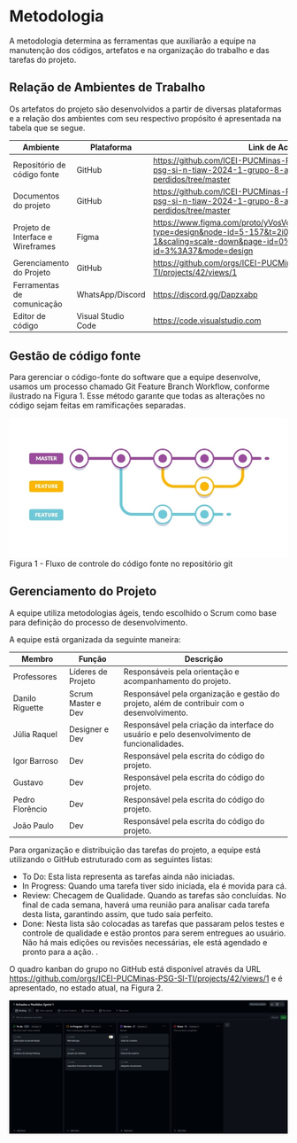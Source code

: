 # Metodologia

A metodologia determina as ferramentas que auxiliarão a equipe na manutenção dos códigos, artefatos e na organização do trabalho e das tarefas do projeto.

## Relação de Ambientes de Trabalho
Os artefatos do projeto são desenvolvidos a partir de diversas plataformas e a relação dos ambientes com seu respectivo propósito é apresentada na tabela que se segue. 

| Ambiente   | Plataforma   | Link de Acesso |
| -------- | -------- | --------- |
| Repositório de código fonte | GitHub |https://github.com/ICEI-PUCMinas-PSG-SI-TI/icei-pucminas-psg-si-n-tiaw-2024-1-grupo-8-achados-e-perdidos/tree/master|
| Documentos do projeto | GitHub |https://github.com/ICEI-PUCMinas-PSG-SI-TI/icei-pucminas-psg-si-n-tiaw-2024-1-grupo-8-achados-e-perdidos/tree/master|
| Projeto de Interface e  Wireframes | Figma |https://www.figma.com/proto/yVosVg5piTvUuxNzJVHZLA/Untitled?type=design&node-id=5-157&t=2i0HAQe4wUQEMS2I-1&scaling=scale-down&page-id=0%3A1&starting-point-node-id=3%3A37&mode=design|
| Gerenciamento do Projeto | GitHub |https://github.com/orgs/ICEI-PUCMinas-PSG-SI-TI/projects/42/views/1|
| Ferramentas de comunicação | WhatsApp/Discord |https://discord.gg/Dapzxabp|
| Editor de código | Visual Studio Code |https://code.visualstudio.com|




## Gestão de código fonte
Para gerenciar o código-fonte do software que a equipe desenvolve, usamos um processo chamado Git Feature Branch Workflow, conforme ilustrado na Figura 1. Esse método garante que todas as alterações no código sejam feitas em ramificações separadas.

![workflow](images/workflow.jpg)
Figura 1 - Fluxo de controle do código fonte no repositório git

## Gerenciamento do Projeto
A equipe utiliza metodologias ágeis, tendo escolhido o Scrum como base para definição do processo de desenvolvimento.

A equipe está organizada da seguinte maneira:


| Membro   | Função   | Descrição |
| -------- | -------- | --------- |
| Professores | Líderes de Projeto |Responsáveis pela orientação e acompanhamento do projeto.|
| Danilo Riguette | Scrum Master e Dev |Responsável pela organização e gestão do projeto, além de contribuir com o desenvolvimento.|
| Júlia Raquel | Designer e Dev |Responsável pela criação da interface do usuário e pelo desenvolvimento de funcionalidades.|
| Igor Barroso | Dev |Responsável pela escrita do código do projeto.|
| Gustavo | Dev |Responsável pela escrita do código do projeto.|
| Pedro Florêncio |Dev |Responsável pela escrita do código do projeto.|
| João Paulo | Dev|Responsável pela escrita do código do projeto.|




Para organização e distribuição das tarefas do projeto, a equipe está utilizando o GitHub estruturado com as seguintes listas: 

* To Do: Esta lista representa as tarefas ainda não iniciadas.
* In Progress: Quando uma tarefa tiver sido iniciada, ela é movida para cá.
* Review: Checagem de Qualidade. Quando as tarefas são concluídas. No final de cada semana, haverá uma reunião para analisar cada tarefa desta lista, garantindo assim, que tudo saia perfeito.
* Done: Nesta lista são colocadas as tarefas que passaram pelos testes e controle de qualidade e estão prontos para serem entregues ao usuário. Não há mais edições ou revisões necessárias, ele está agendado e pronto para a ação.
.

O quadro kanban do grupo no GitHub está disponível através da URL https://github.com/orgs/ICEI-PUCMinas-PSG-SI-TI/projects/42/views/1 e é apresentado, no estado atual, na Figura 2. 

![Kanban GitHub](images/kanbanSprint1.jpg)




